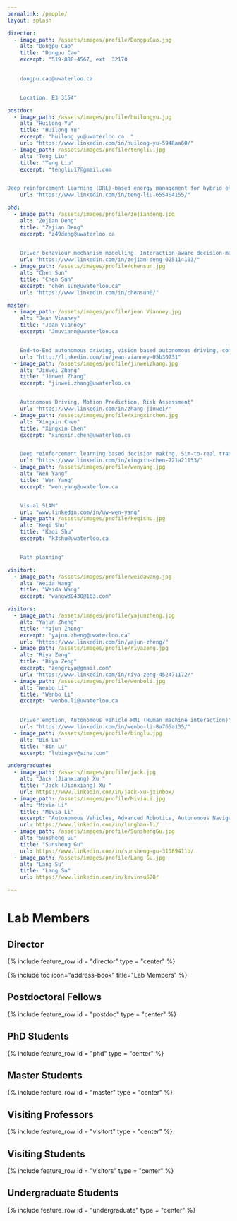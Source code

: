 ```yaml
---
permalink: /people/
layout: splash

director:
  - image_path: /assets/images/profile/DongpuCao.jpg
    alt: "Dongpu Cao"
    title: "Dongpu Cao"
    excerpt: "519-888-4567, ext. 32170  
    

    dongpu.cao@uwaterloo.ca  


    Location: E3 3154"

postdoc:
  - image_path: /assets/images/profile/huilongyu.jpg
    alt: "Huilong Yu"
    title: "Huilong Yu"
    excerpt: "huilong.yu@uwaterloo.ca  "
    url: "https://www.linkedin.com/in/huilong-yu-5948aa60/"
  - image_path: /assets/images/profile/tengliu.jpg
    alt: "Teng Liu"
    title: "Teng Liu"
    excerpt: "tengliu17@gmail.com  


Deep reinforcement learning (DRL)-based energy management for hybrid electric vehicles, DRL-based decision making for autonomous vehicles, and CPSS-based parallel driving."
    url: "https://www.linkedin.com/in/teng-liu-655404155/"

phd:
  - image_path: /assets/images/profile/zejiandeng.jpg
    alt: "Zejian Deng"
    title: "Zejian Deng"
    excerpt: "z49deng@uwaterloo.ca  
    

    Driver behaviour mechanism modelling, Interaction-aware decision-making of autonomous driving"
    url: "https://www.linkedin.com/in/zejian-deng-025114103/"
  - image_path: /assets/images/profile/chensun.jpg
    alt: "Chen Sun"
    title: "Chen Sun"
    excerpt: "chen.sun@uwaterloo.ca"
    url: "https://www.linkedin.com/in/chensun0/"

master:
  - image_path: /assets/images/profile/jean Vianney.jpg
    alt: "Jean Vianney"
    title: "Jean Vianney"
    excerpt: "Jmuviann@uwaterloo.ca  


    End-to-End autonomous driving, vision based autonomous driving, computer vision, perception and prediction, Sensor fusion, Machine Learning and geospatial data engineering"
    url: "http://linkedin.com/in/jean-vianney-05b30731"
  - image_path: /assets/images/profile/jinweizhang.jpg
    alt: "Jinwei Zhang"
    title: "Jinwei Zhang"
    excerpt: "jinwei.zhang@uwaterloo.ca   


    Autonomous Driving, Motion Prediction, Risk Assessment"
    url: "https://www.linkedin.com/in/zhang-jinwei/"
  - image_path: /assets/images/profile/xingxinchen.jpg
    alt: "Xingxin Chen"
    title: "Xingxin Chen"
    excerpt: "xingxin.chen@uwaterloo.ca   


    Deep reinforcement learning based decision making, Sim-to-real transfer learning"
    url: "https://www.linkedin.com/in/xingxin-chen-721a21153/"
  - image_path: /assets/images/profile/wenyang.jpg
    alt: "Wen Yang"
    title: "Wen Yang"
    excerpt: "wen.yang@uwaterloo.ca  


    Visual SLAM"
    url: "www.linkedin.com/in/uw-wen-yang"
  - image_path: /assets/images/profile/keqishu.jpg
    alt: "Keqi Shu"
    title: "Keqi Shu"
    excerpt: "k3shu@uwaterloo.ca  


    Path planning"

visitort:
  - image_path: /assets/images/profile/weidawang.jpg
    alt: "Weida Wang"
    title: "Weida Wang"
    excerpt: "wangwd0430@163.com"

visitors:
  - image_path: /assets/images/profile/yajunzheng.jpg
    alt: "Yajun Zheng"
    title: "Yajun Zheng"
    excerpt: "yajun.zheng@uwaterloo.ca"
    url: "https://www.linkedin.com/in/yajun-zheng/"
  - image_path: /assets/images/profile/riyazeng.jpg
    alt: "Riya Zeng"
    title: "Riya Zeng"
    excerpt: "zengriya@gmail.com"
    url: "https://www.linkedin.com/in/riya-zeng-452471172/" 
  - image_path: /assets/images/profile/wenboli.jpg
    alt: "Wenbo Li"
    title: "Wenbo Li"
    excerpt: "wenbo.li@uwaterloo.ca  
    

    Driver emotion, Autonomous vehicle HMI (Human machine interaction)"
    url: "https://www.linkedin.com/in/wenbo-li-8a765a135/"
  - image_path: /assets/images/profile/binglu.jpg
    alt: "Bin Lu"
    title: "Bin Lu"
    excerpt: "lubingev@sina.com"

undergraduate:
  - image_path: /assets/images/profile/jack.jpg
    alt: "Jack (Jianxiang) Xu "
    title: "Jack (Jianxiang) Xu "
    url: https://www.linkedin.com/in/jack-xu-jxinbox/
  - image_path: /assets/images/profile/MiviaLi.jpg
    alt: "Mivia Li"
    title: "Mivia Li"
    excerpt: "Autonomous Vehicles, Advanced Robotics, Autonomous Navigation, Automotive Design Modeling"
    url: https://www.linkedin.com/in/linghan-li/
  - image_path: /assets/images/profile/SunshengGu.jpg
    alt: "Sunsheng Gu"
    title: "Sunsheng Gu"
    url: https://www.linkedin.com/in/sunsheng-gu-31089411b/
  - image_path: /assets/images/profile/Lang Su.jpg
    alt: "Lang Su"
    title: "Lang Su"
    url: https://www.linkedin.com/in/kevinsu628/

---
```



# Lab Members

## Director 
{% include feature_row id = "director" type = "center" %}

{% include toc icon="address-book" title="Lab Members" %}

## Postdoctoral Fellows
{% include feature_row id = "postdoc" type = "center" %}

## PhD Students
{% include feature_row id = "phd" type = "center" %}

## Master Students
{% include feature_row id = "master" type = "center" %}

## Visiting Professors
{% include feature_row id = "visitort" type = "center" %}

## Visiting Students
{% include feature_row id = "visitors" type = "center" %}

## Undergraduate Students
{% include feature_row id = "undergraduate" type = "center" %}
